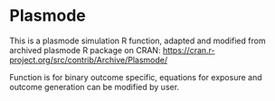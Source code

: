 # Plasmode

This is a plasmode simulation R function, adapted and modified from archived plasmode R package on CRAN: https://cran.r-project.org/src/contrib/Archive/Plasmode/

Function is for binary outcome specific, equations for exposure and outcome generation can be modified by user.
